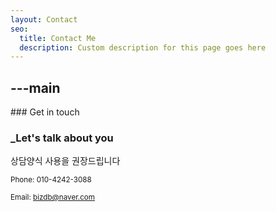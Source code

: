```yaml
---
layout: Contact
seo:
  title: Contact Me
  description: Custom description for this page goes here
---
```




---main
---

<PageTitle>
  ### Get in touch

  ### _Let's talk about you
</PageTitle>

상담양식 사용을 권장드립니다

<Sep size="12" />

<small>
  <Icon src="/icons/call.svg" className="inline mr-2 align-middle fill-current text-omega-500" /> Phone: 010-4242-3088

  <Icon src="/icons/mail.svg" className="mr-2 inline align-middle fill-current text-omega-500" /> Email: bizdb@naver.com
</small>